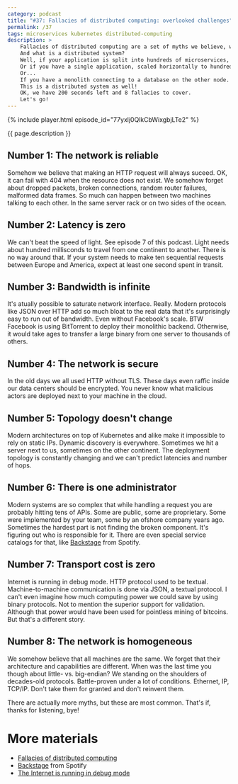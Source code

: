```yaml
---
category: podcast
title: "#37: Fallacies of distributed computing: overlooked challenges"
permalink: /37
tags: microservices kubernetes distributed-computing
description: >
    Fallacies of distributed computing are a set of myths we believe, when designing complex systems.
    And what is a distributed system?
    Well, if your application is split into hundreds of microservices, it's distributed.
    Or if you have a single application, scaled horizontally to hundreds of instances.
    Or...
    If you have a monolith connecting to a database on the other node.
    This is a distributed system as well!
    OK, we have 200 seconds left and 8 fallacies to cover.
    Let's go!
---
```


{% include player.html episode_id="77yxlj0QlkCbWixgbjLTe2" %}

{{ page.description }}

## Number 1: The network is reliable

Somehow we believe that making an HTTP request will always suceed.
OK, it can fail with 404 when the resource does not exist.
We somehow forget about dropped packets, broken connections, random router failures, malformed data frames.
So much can happen between two machines talking to each other.
In the same server rack or on two sides of the ocean.

## Number 2: Latency is zero

We can't beat the speed of light.
See episode 7 of this podcast.
Light needs about hundred millisconds to travel from one continent to another.
There is no way around that.
If your system needs to make ten sequential requests between Europe and America, expect at least one second spent in transit.

## Number 3: Bandwidth is infinite

It's atually possible to saturate network interface.
Really.
Modern protocols like JSON over HTTP add so much bloat to the real data that it's surprisingly easy to run out of bandwidth.
Even without Facebook's scale.
BTW Facebook is using BitTorrent to deploy their monolithic backend.
Otherwise, it would take ages to transfer a large binary from one server to thousands of others.

## Number 4: The network is secure

In the old days we all used HTTP without TLS.
These days even raffic inside our data centers should be encrypted.
You never know what malicious actors are deployed next to your machine in the cloud.

## Number 5: Topology doesn't change

Modern architectures on top of Kubernetes and alike make it impossible to rely on static IPs.
Dynamic discovery is everywhere.
Sometimes we hit a server next to us, sometimes on the other continent.
The deployment topology is constantly changing and we can't predict latencies and number of hops.

## Number 6: There is one administrator

Modern systems are so complex that while handling a request you are probably hitting tens of APIs.
Some are public, some are proprietary.
Some were implemented by your team, some by an ofshore company years ago.
Sometimes the hardest part is not finding the broken component.
It's figuring out who is responsible for it.
There are even special service catalogs for that, like [Backstage](https://backstage.io/) from Spotify.

## Number 7: Transport cost is zero

Internet is running in debug mode.
HTTP protocol used to be textual.
Machine-to-machine communication is done via JSON, a textual protocol.
I can't even imagine how much computing power we could save by using binary protocols.
Not to mention the superior support for validation.
Although that power would have been used for pointless mining of bitcoins.
But that's a different story.

## Number 8: The network is homogeneous

We somehow believe that all machines are the same.
We forget that their architecture and capabilities are different.
When was the last time you though about little- vs. big-endian?
We standing on the shoulders of decades-old protocols.
Battle-proven under a lot of conditions.
Ethernet, IP, TCP/IP.
Don't take them for granted and don't reinvent them.

There are actually more myths, but these are most common.
That's if, thanks for listening, bye!

# More materials

* [Fallacies of distributed computing](https://en.wikipedia.org/wiki/Fallacies_of_distributed_computing)
* [Backstage](https://backstage.io/) from Spotify
* [The Internet is running in debug mode](http://java-is-the-new-c.blogspot.com/2014/10/why-protocols-are-messy-concept.html)


